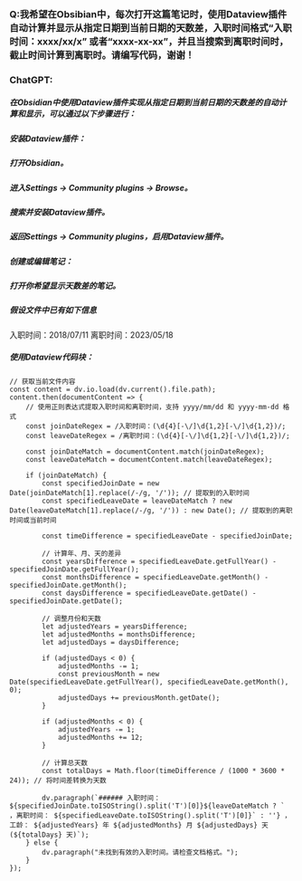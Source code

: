 ### Q:我希望在Obsibian中，每次打开这篇笔记时，使用Dataview插件自动计算并显示从指定日期到当前日期的天数差，入职时间格式“入职时间：xxxx/xx/x” 或者“xxxx-xx-xx”，并且当搜索到离职时间时，截止时间计算到离职时。请编写代码，谢谢！


### ChatGPT:
##### 在Obsidian中使用Dataview插件实现从指定日期到当前日期的天数差的自动计算和显示，可以通过以下步骤进行：

##### 安装Dataview插件：

##### 打开Obsidian。
##### 进入Settings -> Community plugins -> Browse。
##### 搜索并安装Dataview插件。
##### 返回Settings -> Community plugins，启用Dataview插件。
##### 创建或编辑笔记：

##### 打开你希望显示天数差的笔记。


##### 假设文件中已有如下信息

入职时间：2018/07/11
离职时间：2023/05/18

##### 使用Dataview代码块：

```dataviewjs
// 获取当前文件内容
const content = dv.io.load(dv.current().file.path);
content.then(documentContent => {
    // 使用正则表达式提取入职时间和离职时间，支持 yyyy/mm/dd 和 yyyy-mm-dd 格式
    const joinDateRegex = /入职时间：(\d{4}[-\/]\d{1,2}[-\/]\d{1,2})/;
    const leaveDateRegex = /离职时间：(\d{4}[-\/]\d{1,2}[-\/]\d{1,2})/;

    const joinDateMatch = documentContent.match(joinDateRegex);
    const leaveDateMatch = documentContent.match(leaveDateRegex);

    if (joinDateMatch) {
        const specifiedJoinDate = new Date(joinDateMatch[1].replace(/-/g, '/')); // 提取到的入职时间
        const specifiedLeaveDate = leaveDateMatch ? new Date(leaveDateMatch[1].replace(/-/g, '/')) : new Date(); // 提取到的离职时间或当前时间

        const timeDifference = specifiedLeaveDate - specifiedJoinDate;

        // 计算年、月、天的差异
        const yearsDifference = specifiedLeaveDate.getFullYear() - specifiedJoinDate.getFullYear();
        const monthsDifference = specifiedLeaveDate.getMonth() - specifiedJoinDate.getMonth();
        const daysDifference = specifiedLeaveDate.getDate() - specifiedJoinDate.getDate();

        // 调整月份和天数
        let adjustedYears = yearsDifference;
        let adjustedMonths = monthsDifference;
        let adjustedDays = daysDifference;

        if (adjustedDays < 0) {
            adjustedMonths -= 1;
            const previousMonth = new Date(specifiedLeaveDate.getFullYear(), specifiedLeaveDate.getMonth(), 0);
            adjustedDays += previousMonth.getDate();
        }

        if (adjustedMonths < 0) {
            adjustedYears -= 1;
            adjustedMonths += 12;
        }

        // 计算总天数
        const totalDays = Math.floor(timeDifference / (1000 * 3600 * 24)); // 将时间差转换为天数

        dv.paragraph(`###### 入职时间： ${specifiedJoinDate.toISOString().split('T')[0]}${leaveDateMatch ? ` ，离职时间： ${specifiedLeaveDate.toISOString().split('T')[0]}` : ''} ，工龄： ${adjustedYears} 年 ${adjustedMonths} 月 ${adjustedDays} 天 (${totalDays} 天)`);
    } else {
        dv.paragraph("未找到有效的入职时间。请检查文档格式。");
    }
});
```
